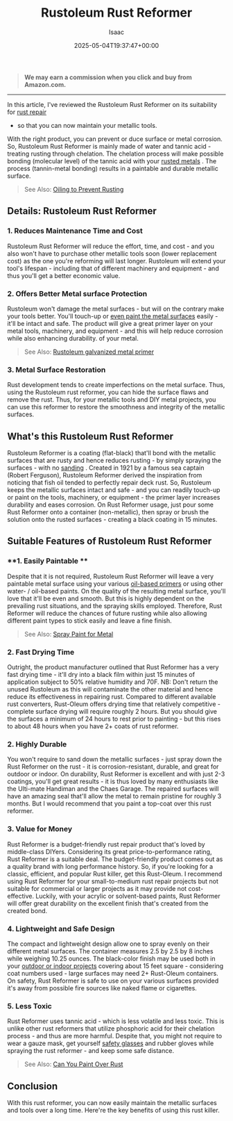 ﻿---
author: Isaac
layout: post
title: Rustoleum Rust Reformer
date: '2025-05-04T19:37:47+00:00'
categories:
- Paint
tags: []
slug: /rustoleum-rust-reformer-review/
lastmod: 2025-05-07T12:21:28+03:00
---
> **We may earn a commission when you click and buy from Amazon.com.**
>

---
In this article, I've reviewed the Rustoleum Rust Reformer on its suitability for
[rust repair](https://pestpolicy.com/how-to-remove-rust-from-metal-before-painting/)
- so that you can now maintain your metallic tools.

With the right product, you can prevent or duce surface or metal corrosion. So, Rustoleum Rust Reformer is mainly made of water and tannic acid - treating rusting through chelation.
The chelation process will make possible bonding (molecular level) of the tannic acid with your
[rusted metals](https://pestpolicy.com/how-to-remove-rust-from-large-metal-objects/)
. The process (tannin-metal bonding) results in a paintable and durable metallic surface.
> See Also:
> [Oiling to Prevent Rusting](https://pestpolicy.com/how-does-oiling-prevent-rusting/)
## Details: Rustoleum Rust Reformer
### 1. Reduces Maintenance Time and Cost
Rustoleum Rust Reformer will reduce the effort, time, and cost - and you also won't have to purchase other metallic tools soon (lower replacement cost) as the one you're reforming will last longer.
Rustoleum will extend your tool's lifespan - including that of different machinery and equipment - and thus you'll get a better economic value.
### 2. Offers Better Metal surface Protection
Rustoleum won't damage the metal surfaces - but will on the contrary make your tools better. You'll touch-up or
[even paint the metal surfaces](https://pestpolicy.com/can-you-paint-over-rust/)
easily - it'll be intact and safe.
The product will give a great primer layer on your metal tools, machinery, and equipment - and this will help reduce corrosion while also enhancing durability. of your metal.
> See Also:
> [Rustoleum galvanized metal primer](https://pestpolicy.com/rustoleum-galvanized-metal-primer/)
### 3. Metal Surface Restoration
Rust development tends to create imperfections on the metal surface. Thus, using the Rustoleum rust reformer, you can hide the surface flaws and remove the rust.
Thus, for your metallic tools and DIY metal projects, you can use this reformer to restore the smoothness and integrity of the metallic surfaces.
## What's this Rustoleum Rust Reformer
Rustoleum Reformer is a coating (flat-black) that'll bond with the metallic surfaces that are rusty and hence reduces rusting - by simply spraying the surfaces - with no
[sanding](https://pestpolicy.com/best-belt-sander-for-deck/)
.
Created in 1921 by a famous sea captain (Robert Ferguson), Rustoleum Reformer derived the inspiration from noticing that fish oil tended to perfectly repair deck rust.
So, Rustoleum keeps the metallic surfaces intact and safe - and you can readily touch-up or paint on the tools, machinery, or equipment - the primer layer increases durability and eases corrosion.
On Rust Reformer usage, just pour some Rust Reformer onto a container (non-metallic), then spray or brush the solution onto the rusted surfaces - creating a black coating in 15 minutes.
## Suitable Features of Rustoleum Rust Reformer
### **1. Easily Paintable **
Despite that it is not required, Rustoleum Rust Reformer will leave a very paintable metal surface using your various
[oil-based primers](https://pestpolicy.com/best-primer-for-rusted-metal/)
or using other water- / oil-based paints.
On the quality of the resulting metal surface, you'll love that it'll be even and smooth. But this is highly dependent on the prevailing rust situations, and the spraying skills employed.
Therefore, Rust Reformer will reduce the chances of future rusting while also allowing different paint types to stick easily and leave a fine finish.
> See Also:
> [Spray Paint for Metal](https://pestpolicy.com/best-spray-paint-for-metal/)
### 2. Fast Drying Time
Outright, the product manufacturer outlined that Rust Reformer has a very fast drying time - it'll dry into a black film within just 15 minutes of application subject to 50% relative humidity and 70F.
NB: Don't return the unused Rustoleum as this will contaminate the other material and hence reduce its effectiveness in repairing rust.
Compared to different available rust converters, Rust-Oleum offers drying time that relatively competitive - complete surface drying will require roughly 2 hours.
But you should give the surfaces a minimum of 24 hours to rest prior to painting - but this rises to about 48 hours when you have 2+ coats of rust reformer.
### 2. Highly Durable
You won't require to sand down the metallic surfaces - just spray down the Rust Reformer on the rust - it is corrosion-resistant, durable, and great for outdoor or indoor.
On durability, Rust Reformer is excellent and with just 2-3 coatings, you'll get great results - it is thus loved by many enthusiasts like the Ulti-mate Handiman and the Chaes Garage.
The repaired surfaces will have an amazing seal that'll allow the metal to remain pristine for roughly 3 months. But I would recommend that you paint a top-coat over this rust reformer.
### 3. Value for Money
Rust Reformer is a budget-friendly rust repair product that's loved by middle-class DIYers. Considering its great price-to-performance rating, Rust Reformer is a suitable deal.
The budget-friendly product comes out as a quality brand with long performance history. So, if you're looking for a classic, efficient, and popular Rust killer, get this Rust-Oleum.
I recommend using Rust Reformer for your small-to-medium rust repair projects but not suitable for commercial or larger projects as it may provide not cost-effective.
Luckily, with your acrylic or solvent-based paints, Rust Reformer will offer great durability on the excellent finish that's created from the created bond.
### 4. Lightweight and Safe Design
The compact and lightweight design allow one to spray evenly on their different metal surfaces. The container measures 2.5 by 2.5 by 8 inches while weighing 10.25 ounces.
The black-color finish may be used both in your
[outdoor or indoor projects](https://pestpolicy.com/can-you-use-exterior-paint-indoors/)
covering about 15 feet square - considering coat numbers used - large surfaces may need 2+ Rust-Oleum containers.
On safety, Rust Reformer is safe to use on your various surfaces provided it's away from possible fire sources like naked flame or cigarettes.
### 5. Less Toxic
Rust Reformer uses tannic acid - which is less volatile and less toxic. This is unlike other rust reformers that utilize phosphoric acid for their chelation process - and thus are more harmful.
Despite that, you might not require to wear a gauze mask, get yourself
[safety glasses](https://pestpolicy.com/best-safety-glasses-for-spray-painting/)
and rubber gloves while spraying the rust reformer - and keep some safe distance.
> See Also:
> [Can You Paint Over Rust](https://pestpolicy.com/can-you-paint-over-rust/)
## Conclusion
With this rust reformer, you can now easily maintain the metallic surfaces and tools over a long time. Here're the key benefits of using this rust killer.
